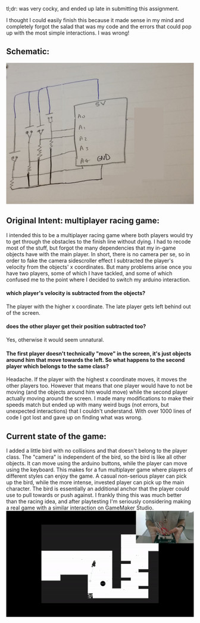 tl;dr: was very cocky, and ended up late in submitting this assignment.

I thought I could easily finish this because it made sense in my mind and completely forgot the salad that was my code and the errors that could pop up with the most simple interactions. I was wrong!

## Schematic:
![schematic](https://github.com/soablackwhite/Intro-to-IM/blob/master/Nov24th/schematic.jpg)

## Original Intent: multiplayer racing game:
I intended this to be a multiplayer racing game where both players would try to get through the obstacles to the finish line without dying. I had to recode most of the stuff, but forgot the many dependencies that my in-game objects have with the main player. In short, there is no camera per se, so in order to fake the camera sidescroller effect I subtracted the player's velocity from the objects' x coordinates. But many problems arise once you have two players, some of which I have tackled, and some of which confused me to the point where I decided to switch my arduino interaction.

#### which player's velocity is subtracted from the objects?
The player with the higher x coordinate. The late player gets left behind out of the screen.

#### does the other player get their position subtracted too?
Yes, otherwise it would seem unnatural.

#### The first player doesn't technically "move" in the screen, it's just objects around him that move towards the left. So what happens to the second player which belongs to the same class?
Headache. If the player with the highest x coordinate moves, it moves the other players too. However that means that one player would have to not be moving (and the objects around him would move) while the second player actually moving around the screen. I made many modifications to make their speeds match but ended up with many weird bugs (not errors, but unexpected interactions) that I couldn't understand. With over 1000 lines of code I got lost and  gave up on finding what was wrong.

## Current state of the game:
I added a little bird with no collisions and that doesn't belong to the player  class. The "camera" is independent of the bird, so the bird is like all other objects. It can move using the arduino buttons, while the player can move using the keyboard. This makes for a fun multiplayer game where players of different styles can enjoy the game. A casual non-serious player can pick up the bird, while the more intense, invested player can pick up the main character. The bird is essentially an additional anchor that the player could use to pull towards or push against. I frankly thing this was much better than the racing idea, and after playtesting I'm seriously considering making a real game with a similar interaction on GameMaker Studio. 
![schematic](https://github.com/soablackwhite/Intro-to-IM/blob/master/Nov24th/multiplayer.gif)



